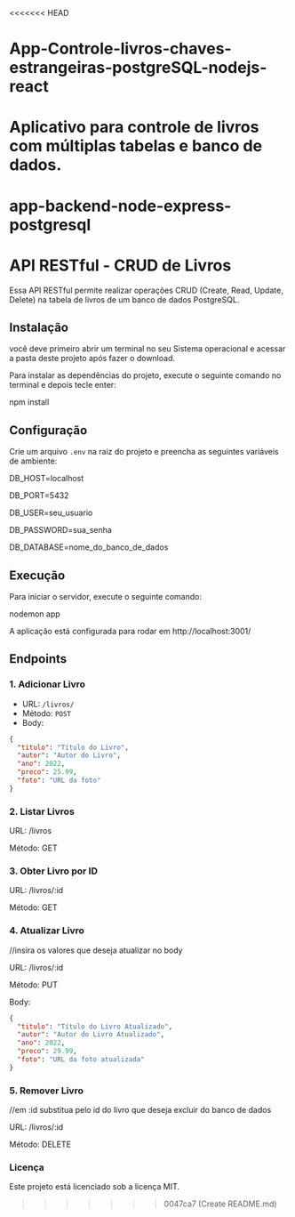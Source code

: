 <<<<<<< HEAD
# App-Controle-livros-chaves-estrangeiras-postgreSQL-nodejs-react
Aplicativo para controle de livros com múltiplas tabelas e banco de dados.
=======
# app-backend-node-express-postgresql
# API RESTful - CRUD de Livros

Essa API RESTful permite realizar operações CRUD (Create, Read, Update, Delete) na tabela de livros 
de um banco de dados PostgreSQL.

## Instalação
você deve primeiro abrir um terminal no seu Sistema operacional e acessar a pasta deste projeto após fazer o download.

Para instalar as dependências do projeto, execute o seguinte comando no terminal e depois tecle enter:

npm install

## Configuração

Crie um arquivo `.env` na raiz do projeto e preencha as seguintes variáveis de ambiente:

DB_HOST=localhost

DB_PORT=5432

DB_USER=seu_usuario

DB_PASSWORD=sua_senha

DB_DATABASE=nome_do_banco_de_dados


## Execução

Para iniciar o servidor, execute o seguinte comando:

nodemon app

A aplicação está configurada para rodar em http://localhost:3001/

## Endpoints

### 1. Adicionar Livro

- URL: `/livros/`
- Método: `POST`
- Body:

```json
{
  "titulo": "Título do Livro",
  "autor": "Autor do Livro",
  "ano": 2022,
  "preco": 25.99,
  "foto": "URL da foto"
}
```
### 2. Listar Livros

URL: /livros

Método: GET

### 3. Obter Livro por ID

URL: /livros/:id

Método: GET

### 4. Atualizar Livro 

//insira os valores que deseja atualizar no body

URL: /livros/:id

Método: PUT

Body:
```json
{
  "titulo": "Título do Livro Atualizado",
  "autor": "Autor do Livro Atualizado",
  "ano": 2022,
  "preco": 29.99,
  "foto": "URL da foto atualizada"
}
```

### 5. Remover Livro

//em :id substitua pelo id do livro que deseja excluir do banco de dados

URL: /livros/:id

Método: DELETE


### Licença

Este projeto está licenciado sob a licença MIT.

>>>>>>> 0047ca7 (Create README.md)
